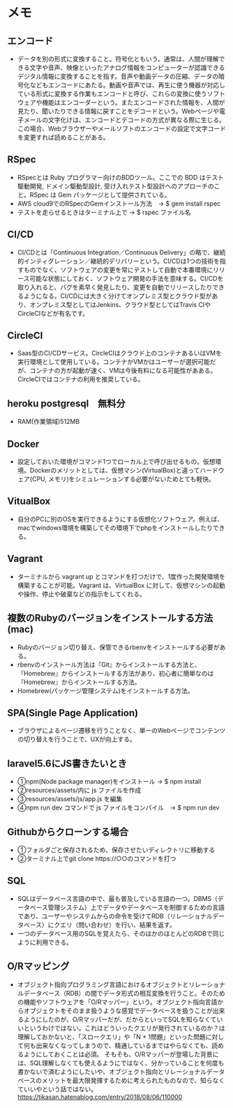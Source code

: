 # メモ

## エンコード

* データを別の形式に変換すること。符号化ともいう。通常は、人間が理解できる文字や音声、映像といったアナログ情報をコンピューターが認識できるデジタル情報に変換することを指す。音声や動画データの圧縮、データの暗号化などもエンコードにあたる。動画や音声では、再生に使う機器が対応している形式に変換する作業もエンコードと呼び、これらの変換に使うソフトウェアや機能はエンコーダーという。またエンコードされた情報を、人間が見たり、聞いたりできる情報に戻すことをデコードという。Webページや電子メールの文字化けは、エンコードとデコードの方式が異なる際に生じる。この場合、Webブラウザーやメールソフトのエンコードの設定で文字コードを変更すれば読めることがある。

## RSpec

* RSpecとは Ruby プログラマー向けのBDDツール。ここでの BDD はテスト駆動開発, ドメイン駆動型設計, 受け入れテスト型設計へのアプローチのこと。RSpec は Gem パッケージとして提供されている。
* AWS cloud9でのRSpecのGemインストール方法　→ $ gem install rspec
* テストを走らせるときはターミナル上で → $ rspec ファイル名

## CI/CD

* CI/CDとは「Continuous Integration／Continuous Delivery」の略で、継続的インティグレーション／継続的デリバリーという。CI/CDは1つの技術を指すものでなく、ソフトウェアの変更を常にテストして自動で本番環境にリリース可能な状態にしておく、ソフトウェア開発の手法を意味する。CI/CDを取り入れると、バグを素早く発見したり、変更を自動でリリースしたりできるようになる。CI/CDには大きく分けてオンプレミス型とクラウド型があり、オンプレミス型としてはJenkins、クラウド型としてはTravis CIやCircleCIなどが有名です。

## CircleCI

* Saas型のCI/CDサービス。CircleCIはクラウド上のコンテナあるいはVMを実行環境として使用している。コンテナかVMかはユーザーが選択可能だが、コンテナの方が起動が速く、VMは今後有料になる可能性があある。CircleCIではコンテナの利用を推奨している。

## heroku postgresql　無料分

* RAM(作業領域)512MB

## Docker

* 設定しておいた環境がコマンド1つでローカル上で呼び出せるもの。仮想環境。Dockerのメリットとしては、仮想マシン(VirtualBox)と違ってハードウェア(CPU, メモリ)をシミュレーションする必要がないためとても軽快。

## VitualBox

* 自分のPCに別のOSを実行できるようにする仮想化ソフトウェア。例えば、macでwindows環境を構築してその環境下でphpをインストールしたりできる。

## Vagrant

* ターミナルから vagrant up とコマンドを打つだけで、1度作った開発環境を構築することが可能。Vagrant は、VirtualBox に対して、仮想マシンの起動や操作、停止や破棄などの指示をしてくれる。

## 複数のRubyのバージョンをインストールする方法(mac)

* Rubyのバージョン切り替え、保管できるrbenvをインストールする必要がある。
* rbenvのインストール方法は『Git』からインストールする方法と、『Homebrew』からインストールする方法があり、初心者に簡単なのは『Homebrew』からインストールする方法。
* Homebrew(パッケージ管理システム)をインストールする方法。

## SPA(Single Page Application)

* ブラウザによるページ遷移を行うことなく、単一のWebページでコンテンツの切り替えを行うことで、UXが向上する。

## laravel5.6にJS書きたいとき

* ①npm(Node package manager)をインストール → $ npm install
* ②resources/assets/内に js ファイルを作成
* ③resources/assets/js/app.js を編集
* ④npm run dev コマンドで js ファイルをコンパイル　→ $ npm run dev

## Githubからクローンする場合
* ①フォルダごと保存されるため、保存させたいディレクトリに移動する
* ②ターミナル上でgit clone https://○○のコマンドを打つ

## SQL
* SQLはデータベース言語の中で、最も普及している言語の一つ。DBMS（データベース管理システム）上でデータやデータベースを制御するための言語であり、ユーザーやシステムからの命令を受けてRDB（リレーショナルデータベース）にクエリ（問い合わせ）を行い、結果を返す。
* 一つのデータベース用のSQLを覚えたら、そのほかのほとんどのRDBで同じように利用できる。

## O/Rマッピング
* オブジェクト指向プログラミング言語におけるオブジェクトとリレーショナルデータベース（RDB）の間でデータ形式の相互変換を行うこと。そのための機能やソフトウェアを「O/Rマッパー」という。オブジェクト指向言語からオブジェクトをそのまま扱うような感覚でデータベースを扱うことが出来るようにしたのが、O/Rマッパーだが、だからといってSQLを知らなくていいというわけではない。これはどういったクエリが発行されているのか？は理解しておかないと、「スロークエリ」や「N + 1問題」といった問題に対して何も出来なくなってしまうので、精通しているまではやらなくても、読めるようにしておくことは必須。
そもそも、O/Rマッパーが登場した背景には、SQL理解しなくても使えるようにではなく、分かっていることを何度も書かないで済むようにしたいや、オブジェクト指向とリレーショナルデータベースのメリットを最大限発揮するために考えられたものなので、知らなくていいやという話ではない。
https://tikasan.hatenablog.com/entry/2018/08/06/110000

